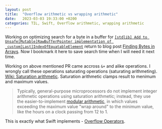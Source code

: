 ```yaml
---
layout: post
title:  "Overflow arithmetic vs wrapping arithmetic"
date:   2023-03-03 19:33:00 +0200
categories: TIL, Swift, Overflow arithmetic, wrapping arithmetic
---
```

Working on optimizing search for a byte in a buffer for [`[stdlib] Add to Unsafe[Mutable]RawBufferPointer implementation of _custom[Last]IndexOfEquatableElement`](https://github.com/apple/swift/pull/63128) return to blog post [Finding Bytes in Arrays](https://richardstartin.github.io/posts/finding-bytes#finding-null-terminators-without-branches). Now I bookmark it here to save search time when I will need it next time.

Working on above mentioned PR came accross `&+` and alike operations. I wrongly call these operations saturating operations (saturating arithmeting). [Wiki: Saturation arithmetic](https://en.wikipedia.org/wiki/Saturation_arithmetic). Saturation arithmetic clamps result to menimum and maximum values. 

> Typically, general-purpose microprocessors do not implement integer arithmetic operations using saturation arithmetic; instead, they use the easier-to-implement [modular arithmetic](https://en.wikipedia.org/wiki/Modular_arithmetic), in which values exceeding the maximum value "wrap around" to the minimum value, like the hours on a clock passing from 12 to 1.

This is exactly what Swift implements - [Overflow Operators](https://docs.swift.org/swift-book/documentation/the-swift-programming-language/advancedoperators/#Overflow-Operators).
